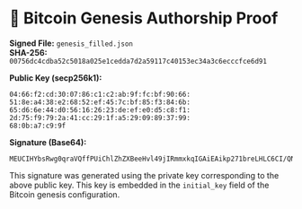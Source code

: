 # 🔏 Bitcoin Genesis Authorship Proof

**Signed File:** `genesis_filled.json`  
**SHA-256:** `00756dc4cdba52c5018a025e1cedda7d2a59117c40153ec34a3c6ecccfce6d91`

**Public Key (secp256k1):**
```
04:66:f2:cd:30:07:86:c1:c2:ab:9f:fc:bf:90:66:
51:8e:a4:38:e2:68:52:ef:45:7c:bf:85:f3:84:6b:
65:d6:6e:44:d0:56:16:26:23:de:ef:e0:d5:c8:f1:
2d:75:f9:79:2a:41:cc:29:1f:a5:29:09:89:37:99:
68:0b:a7:c9:9f
```

**Signature (Base64):**
```base64
MEUCIHYbsRwg0qraVQffPUiChlZhZXBeeHvl49jIRmmxkqIGAiEAikp271breLHLC6CI/QNoY76WSL85UaXbWiBQXeKWt8g=
```

This signature was generated using the private key corresponding to the above public key. This key is embedded in the `initial_key` field of the Bitcoin genesis configuration.

